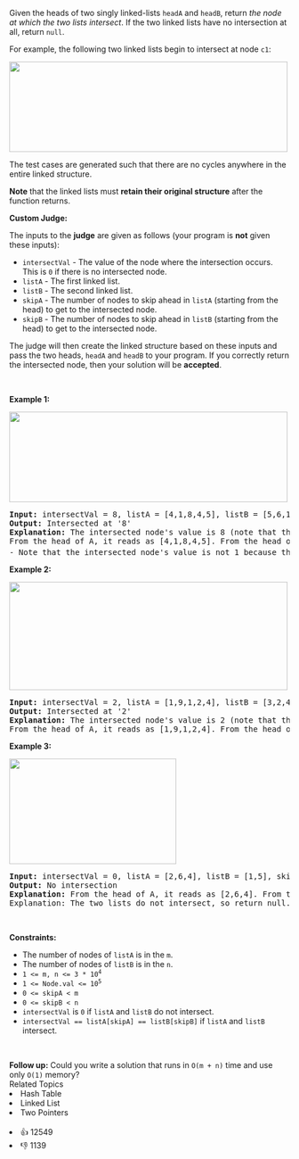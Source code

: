 <p>Given the heads of two singly linked-lists <code>headA</code> and <code>headB</code>, return <em>the node at which the two lists intersect</em>. If the two linked lists have no intersection at all, return <code>null</code>.</p>

<p>For example, the following two linked lists begin to intersect at node <code>c1</code>:</p> 
<img alt="" src="https://assets.leetcode.com/uploads/2021/03/05/160_statement.png" style="width: 500px; height: 162px;" /> 
<p>The test cases are generated such that there are no cycles anywhere in the entire linked structure.</p>

<p><strong>Note</strong> that the linked lists must <strong>retain their original structure</strong> after the function returns.</p>

<p><strong>Custom Judge:</strong></p>

<p>The inputs to the <strong>judge</strong> are given as follows (your program is <strong>not</strong> given these inputs):</p>

<ul> 
 <li><code>intersectVal</code> - The value of the node where the intersection occurs. This is <code>0</code> if there is no intersected node.</li> 
 <li><code>listA</code> - The first linked list.</li> 
 <li><code>listB</code> - The second linked list.</li> 
 <li><code>skipA</code> - The number of nodes to skip ahead in <code>listA</code> (starting from the head) to get to the intersected node.</li> 
 <li><code>skipB</code> - The number of nodes to skip ahead in <code>listB</code> (starting from the head) to get to the intersected node.</li> 
</ul>

<p>The judge will then create the linked structure based on these inputs and pass the two heads, <code>headA</code> and <code>headB</code> to your program. If you correctly return the intersected node, then your solution will be <strong>accepted</strong>.</p>

<p>&nbsp;</p> 
<p><strong class="example">Example 1:</strong></p> 
<img alt="" src="https://assets.leetcode.com/uploads/2021/03/05/160_example_1_1.png" style="width: 500px; height: 162px;" /> 
<pre>
<strong>Input:</strong> intersectVal = 8, listA = [4,1,8,4,5], listB = [5,6,1,8,4,5], skipA = 2, skipB = 3
<strong>Output:</strong> Intersected at '8'
<strong>Explanation:</strong> The intersected node's value is 8 (note that this must not be 0 if the two lists intersect).
From the head of A, it reads as [4,1,8,4,5]. From the head of B, it reads as [5,6,1,8,4,5]. There are 2 nodes before the intersected node in A; There are 3 nodes before the intersected node in B.
- Note that the intersected node's value is not 1 because the nodes with value 1 in A and B (2<sup>nd</sup> node in A and 3<sup>rd</sup> node in B) are different node references. In other words, they point to two different locations in memory, while the nodes with value 8 in A and B (3<sup>rd</sup> node in A and 4<sup>th</sup> node in B) point to the same location in memory.
</pre>

<p><strong class="example">Example 2:</strong></p> 
<img alt="" src="https://assets.leetcode.com/uploads/2021/03/05/160_example_2.png" style="width: 500px; height: 194px;" /> 
<pre>
<strong>Input:</strong> intersectVal = 2, listA = [1,9,1,2,4], listB = [3,2,4], skipA = 3, skipB = 1
<strong>Output:</strong> Intersected at '2'
<strong>Explanation:</strong> The intersected node's value is 2 (note that this must not be 0 if the two lists intersect).
From the head of A, it reads as [1,9,1,2,4]. From the head of B, it reads as [3,2,4]. There are 3 nodes before the intersected node in A; There are 1 node before the intersected node in B.
</pre>

<p><strong class="example">Example 3:</strong></p> 
<img alt="" src="https://assets.leetcode.com/uploads/2021/03/05/160_example_3.png" style="width: 300px; height: 189px;" /> 
<pre>
<strong>Input:</strong> intersectVal = 0, listA = [2,6,4], listB = [1,5], skipA = 3, skipB = 2
<strong>Output:</strong> No intersection
<strong>Explanation:</strong> From the head of A, it reads as [2,6,4]. From the head of B, it reads as [1,5]. Since the two lists do not intersect, intersectVal must be 0, while skipA and skipB can be arbitrary values.
Explanation: The two lists do not intersect, so return null.
</pre>

<p>&nbsp;</p> 
<p><strong>Constraints:</strong></p>

<ul> 
 <li>The number of nodes of <code>listA</code> is in the <code>m</code>.</li> 
 <li>The number of nodes of <code>listB</code> is in the <code>n</code>.</li> 
 <li><code>1 &lt;= m, n &lt;= 3 * 10<sup>4</sup></code></li> 
 <li><code>1 &lt;= Node.val &lt;= 10<sup>5</sup></code></li> 
 <li><code>0 &lt;= skipA &lt;&nbsp;m</code></li> 
 <li><code>0 &lt;= skipB &lt;&nbsp;n</code></li> 
 <li><code>intersectVal</code> is <code>0</code> if <code>listA</code> and <code>listB</code> do not intersect.</li> 
 <li><code>intersectVal == listA[skipA] == listB[skipB]</code> if <code>listA</code> and <code>listB</code> intersect.</li> 
</ul>

<p>&nbsp;</p> 
<strong>Follow up:</strong> Could you write a solution that runs in 
<code>O(m + n)</code> time and use only 
<code>O(1)</code> memory?

<div><div>Related Topics</div><div><li>Hash Table</li><li>Linked List</li><li>Two Pointers</li></div></div><br><div><li>👍 12549</li><li>👎 1139</li></div>